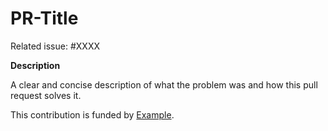 # PR-Title

Related issue: #XXXX

**Description**

A clear and concise description of what the problem was and how this pull request solves it.

<!-- Remove the line below if is not relevant -->

This contribution is funded by [Example](https://example.com).

